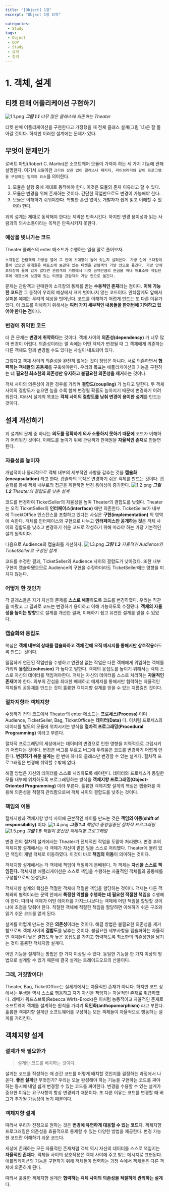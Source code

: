 ```yaml
---
title: "[Object] 1장"
excerpt: "Object 1장 요약"

categories:
 - Study
tags:
 - Object
 - OOP
 - Study
 - 요약
 - 정리
---
```




# 1\. 객체, 설계

## 티켓 판매 어플리케이션 구현하기

![1.1.png](../images/object/1.1.png)
<i>**그림 1.1** 너무 많은 클래스에 의존하는 Theater</i>

티켓 판매 어플리케이션을 구현한다고 가정했을 때 전체 클래스 설계(그림 1.1)은 잘 돌아갈 것이다.
하지만 이러한 설계에는 문제가 있다.



## 무엇이 문제인가

로버트 마틴(Robert C. Martin)은 소프트웨어 모듈이 가져야 하는 세 가지 기능에 관해 설명한다.
여기서 `모듈`이란 `크기와 상관 없이 클래스나 패키지, 라이브러리와 같이 프로그램을 구성하는 임의의 요소`를 의미한다.

1. 모듈은 실행 중에 제대로 동작해야 한다. 이것은 모듈의 존재 이유라고 할 수 있다.
2. 모듈은 변경을 위해 존재하는 것이다. 간단한 작업만으로도 변경이 가능해야 한다.
3. 모듈은 이해하기 쉬워야한다. 특별한 훈련 없이도 개발자가 쉽게 읽고 이해할 수 있어야 한다.

위의 설계는 제대로 동작해야 한다는 제약은 만족시킨다. 하지만 변경 용이성과 읽는 사람과의 의사소통이라는 목적은 만족시키지 못한다.



### 예상을 빗나가는 코드

Theater 클래스의 enter 메소드가 수행하는 일을 말로 풀어보자.

```
소극장은 관람객의 가방을 열어 그 안에 초대장이 들어 있는지 살펴본다. 가방 안에 초대장이 들어 있으면 판매원은 매표소에 보관돼 있는 티켓을 관람객의 가방 안으로 옮긴다. 가방 안에 초대장이 들어 있지 않다면 관람객의 가방에서 티켓 금액만큼의 현금을 꺼내 매표소에 적립한 후에 매표소에 보관돼 있는 티켓을 관람객의 가방 안으로 옮긴다.
```

문제는 관람객과 판매원이 소극장의 통제를 받는 **수동적인 존재**라는 점이다.
**이해 가능한 코드**란 그 동작이 우리의 예상에서 크게 벗어나지 않는 코드이다. 안타깝게도 앞에서 살펴본 예제는 우리의 예상을 벗어난다. 코드를 이해하기 어렵게 만드는 또 다른 이유가 있다. 이 코드를 이해하기 위해서는 **여러 가지 세부적인 내용들을 한꺼번에 기억하고 있어야 한다는 점**이다.



### 변경에 취약한 코드

더 큰 문제는 **변경에 취약하다**는 것이다. 객체 사이의 **의존성(dependency)** 가 너무 많아 변경이 어렵다. 의존성이라는 말 속에는 어떤 객체가 변경될 때 그 객체에게 의존하는 다른 객체도 함께 변경될 수도 있다는 사실이 내포되어 있다.

그렇다고 객체 사이의 의존성을 완전히 없애는 것이 정답은 아니다. 서로 의존하면서 **협력하는 객체들의 공동체**를 구축해야한다. 우리의 목표는 애플리케이션의 기능을 구현하는 데 **필요한 최소한의 의존성만 유지하고 불필요한 의존성을 제거**하는 것이다.

객체 사이의 의존성이 과한 경우를 가리켜 **결합도(coupling)** 가 높다고 말한다. 두 객체 사이의 결합도가 높으면 높을 수록 함께 변경될 확률도 높아지기 때문에 변경하기 어려워진다. 따라서 설계의 목표는 **객체 사이의 결합도를 낮춰 변경이 용이한 설계**를 만드는 것이다.



## 설계 개선하기

위 설계의 문제 중 하나는 **의도를 정확하게 의사 소통하지 못하기 때문에** 코드가 이해하기 어려워진 것이다. 이해도를 높이기 위해 관람객과 판매원을 **자율적인 존재**로 만들면 된다.

### 자율성을 높이자

개념적이나 물리적으로 객체 내부의 세부적인 사항을 감추는 것을 **캡슐화(encapsulation)** 라고 한다. 캡슐화의 목적은 변경하기 쉬운 객체를 만드는 것이다. 캡슐화를 통해 객체 내부로의 접근을 제한하면 변경 용이성이 증가한다.
![1.2.png](../images/object/1.2.png)
<i>**그림 1.2** Theater의 결합도를 낮춘 설계</i>

코드를 변경하여 TicketSeller의 자율성을 높여 Theater의 결합도를 낮췄다.
Theater는 오직 TicketSeller의 **인터페이스(interface)** 에만 의존한다. TicketSeller가 내부에 TicektOffice 인스턴스를 포함하고 있다는 사실은 **구현(implementation)** 의 영역에 속한다. 객체를 인터페이스와 구현으로 나누고 **인터페이스만 공개하는 것**은 객체 사이의 결합도를 낮추고 변경하기 쉬운 코드로 작성하기 위해 따라야 하는 가장 기본적인 설계 원칙이다.

다음으로 Audience의 캡슐화를 개선하자.
![1.3.png](../images/object/1.3.png)
<i>**그림 1.3** 자율적인 Audience와 TicketSeller로 구성된 설계</i>

코드를 수정한 결과, TicketSeller와 Audience 사이의 결합도가 낮아졌다. 또한 내부 구현이 캡슐화됐으므로 Audience의 구현을 수정하더라도 TicketSeller에는 영향을 미치지 않는다.



### 어떻게 한 것인가

각 클래스들은 자기 자신의 문제를 **스스로 해결**하도록 코드를 변경하였다. 우리는 직관을 따랐고 그 결과로 코드는 변경하기 용이하고 이해 가능하도록 수정됐다. **객체의 자율성을 높이는 방향**으로 설계를 개선한 결과, 이해하기 쉽고 유연한 설계를 얻을 수 있었다.



### 캡슐화와 응집도

핵심은 **객체 내부의 상태를 캡슐화하고 객체 간에 오직 메시지를 통해서만 상호작용**하도록 만드는 것이다.

밀접하게 연관된 작업만을 수행하고 연관성 없는 작업은 다른 객체에게 위임하는 객체를 가리켜 **응집도(cohesion)** 가 높다고 말한다. 객체의 응집도를 높이기 위해서는 객체 스스로 자신의 데이터를 책임져야한다. 객체는 자신의 데이터를 스스로 처리하는 **자율적인 존재**여야 한다. 외부의 간섭을 최대한 배제하고 메세지를 통해서만 협력하는 자율적인 객체들의 공동체를 만드는 것이 훌륭한 객체지향 설계를 얻을 수 있는 지름길인 것이다.



### 절차지향과 객체지향

수정하기 전의 코드에서 Theater의 enter 메소드는 **프로세스(Process)** 이며 Audience, TicketSeller, Bag, TicketOffice는 **데이터(Data)** 다. 이처럼 프로세스와 데이터를 별도의 모듈에 위치시키는 방식을 **절차적 프로그래밍(Procedural Programming)** 이라고 부른다.

절차적 프로그래밍의 세상에서는 데이터의 변경으로 인한 영향을 지역적으로 고립시키기 어렵다는 것이다. 변경은 버그를 부르고 버그에 두려움은 코드를 변경하기 어렵게 만든다. **변경하기 쉬운 설계**는 한 번에 하나의 클래스만 변경할 수 있는 설계다. 절차적 프로그래밍은 변경에 취약할 수밖에 없다.

해결 방법은 자신의 데이터를 스스로 처리하도록 해야한다. 데이터와 프로세스가 동일한 모듈 내부에 위치하도록 프로그래밍하는 방식을 **객체지향 프로그래밍(Object-Oriented Programming)** 이라 부른다. 훌륭한 객체지향 설계의 핵심은 캡슐화를 이용해 의존성을 적절히 관리함으로써 객체 사이의 결합도를 낮추는 것이다.



### 책임의 이동

절차지향과 객체지향 방식 사이에 근본적인 차이를 만드는 것은 **책임의 이동(shift of responsibility)** 이다.
![1.4.png](../images/object/1.4.png)
<i>**그림 1.4** 책임이 중앙집중된 절차적 프로그래밍</i>
![1.5.png](../images/object/1.5.png)
<i>**그림 1.5** 책임이 분산된 객체지향 프로그래밍</i>

변경 전의 절차적 설계에서는 Theater가 전체적인 작업을 도맡아 처리했다. 변경 후의 객체지향 설계에서는 각 객체가 자신이 맡은 일을 스스로 처리했다. Theater에 몰려 있던 책임이 개별 객체로 이동하였다. 이것이 바로 **책임의 이동**이 의미하는 것이다.

객체지향 설계에서는 각 객체에 책임이 적절하게 분배된다. 각 객체는 **자신을 스스로 책임진다.** 객체지향 애플리케이션은 스스로 책임을 수행하는 자율적인 객체들의 공동체를 구성함으로써 완성된다.

객체지향 설계의 핵심은 적절한 객체에 적절한 책임을 할당하는 것이다. 객체는 다른 객체와의 협력이라는 문맥 안에서 **특정한 역할을 수행하는 데 필요한 적절한 책임**을 수행해야 한다. 따라서 객체가 어떤 데이터를 가지느냐보다는 객체에 어떤 책임을 할당할 것이냐에 초점을 맞춰야 한다. 적절한 객체에 적절한 책임을 할당하면 이해하기 쉬운 구조와 읽기 쉬운 코드를 얻게 된다.

설계를 어렵게 만드는 것은 **의존성**이라는 것이다. 해결 방법은 불필요한 의존성을 제거함으로써 객체 사이의 **결합도**를 낮추는 것이다. 불필요한 세부사항을 캡슐화하는 자율적인 객체들이 낮은 결합도와 높은 응집도를 가지고 협력하도록 최소한의 의존성만을 남기는 것이 훌륭한 객체지향 설계다.

어떤 기능을 설계하는 방법은 한 가지 이상일 수 있다. 동일한 기능을 한 가지 이상의 방법으로 설계할 수 있기 때문에 결국 설계는 트레이드오프의 산물이다.



### 그래, 거짓말이다!

Theater, Bag, TicketOffice는 실세계에서는 자율적인 존재가 아니다. 하지만 코드 상에서는 무생물 역시 스스로 행동하고 자기 자신을 책임지는 자율적인 존재로 취급하였다.
레베카 워프스브록(Rebecca Wirfs-Brock)은 이처럼 능동적이고 자율적인 존재로 소프트웨어 객체를 설계하는 원칙을 가리켜 **의인화(anthopomorphism)** 라고 부른다. 훌륭한 객체지향 설계란 소프트웨어를 구성하는 모든 객체들이 자율적으로 행동하는 설계를 가리킨다.



## 객체지향 설계

### 설계가 왜 필요한가

> 설계란 코드를 배치하는 것이다.

설계는 코드를 작성하는 매 순간 코드를 어떻게 배치할 것인지를 결정하는 과정에서 나온다.
**좋은 설계**란 무엇인가? 우리는 오늘 완성해야 하는 기능을 구현하는 코드를 짜야 하는 동시에 내일 쉽게 변경할 수 있는 코드를 짜야한다. 변경을 수용할 수 있는 설계가 중요한 이유는 요구사항이 항상 변경되기 때문이다. 또 다른 이유는 코드를 변경할 때 버그가 추가될 가능성이 높기 때문이다.



### 객체지향 설계

따라서 우리가 진정으로 원하는 것은 **변경에 유연하게 대응할 수 있는 코드**다. 객체지향 프로그래밍은 의존성을 효율적으로 통제할 수 있는 다양한 방법을 제공한다. 변경 가능한 코드란 이해하기 쉬운 코드다.

세상에 존재하는 모든 자율적인 존재처럼 객체 역시 자신의 데이터를 스스로 책임지는 **자율적인 존재**다. 객체들 사이의 상호작용은 객체 사이에 주고 받는 메시지로 표현된다. 애플리케이션의 기능을 구현하기 위해 객체들이 협력하는 과정 속에서 객체들은 다른 객체에 의존하게 된다.

따라서 훌륭한 객체지향 설계란 **협력하는 객체 사이의 의존성을 적절하게 관리하는 설계**다.